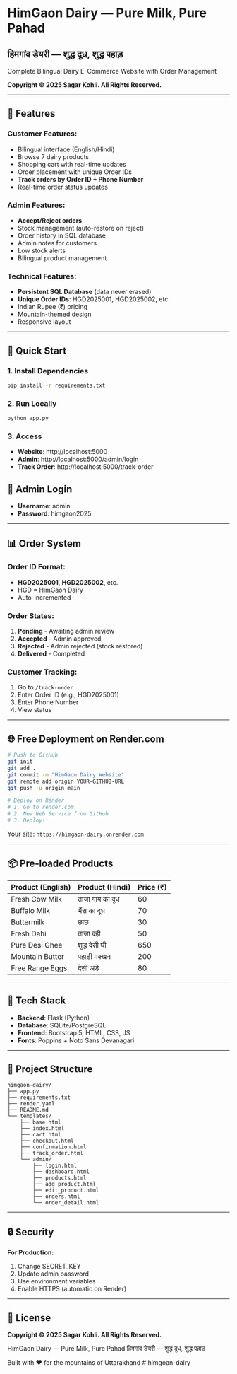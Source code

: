 # HimGaon Dairy — Pure Milk, Pure Pahad
## हिमगांव डेयरी — शुद्ध दूध, शुद्ध पहाड़

Complete Bilingual Dairy E-Commerce Website with Order Management

**Copyright © 2025 Sagar Kohli. All Rights Reserved.**

---

## 🎯 Features

### Customer Features:
- Bilingual interface (English/Hindi)
- Browse 7 dairy products
- Shopping cart with real-time updates
- Order placement with unique Order IDs
- **Track orders by Order ID + Phone Number**
- Real-time order status updates

### Admin Features:
- **Accept/Reject orders**
- Stock management (auto-restore on reject)
- Order history in SQL database
- Admin notes for customers
- Low stock alerts
- Bilingual product management

### Technical Features:
- **Persistent SQL Database** (data never erased)
- **Unique Order IDs**: HGD2025001, HGD2025002, etc.
- Indian Rupee (₹) pricing
- Mountain-themed design
- Responsive layout

---

## 🚀 Quick Start

### 1. Install Dependencies
```bash
pip install -r requirements.txt
```

### 2. Run Locally
```bash
python app.py
```

### 3. Access
- **Website**: http://localhost:5000
- **Admin**: http://localhost:5000/admin/login
- **Track Order**: http://localhost:5000/track-order

## 🔐 Admin Login
- **Username**: admin
- **Password**: himgaon2025

---

## 📊 Order System

### Order ID Format:
- **HGD2025001**, **HGD2025002**, etc.
- HGD = HimGaon Dairy
- Auto-incremented

### Order States:
1. **Pending** - Awaiting admin review
2. **Accepted** - Admin approved
3. **Rejected** - Admin rejected (stock restored)
4. **Delivered** - Completed

### Customer Tracking:
1. Go to `/track-order`
2. Enter Order ID (e.g., HGD2025001)
3. Enter Phone Number
4. View status

---

## 🌐 Free Deployment on Render.com

```bash
# Push to GitHub
git init
git add .
git commit -m "HimGaon Dairy Website"
git remote add origin YOUR-GITHUB-URL
git push -u origin main

# Deploy on Render
# 1. Go to render.com
# 2. New Web Service from GitHub
# 3. Deploy!
```

Your site: `https://himgaon-dairy.onrender.com`

---

## 📦 Pre-loaded Products

| Product (English) | Product (Hindi) | Price (₹) |
|-------------------|-----------------|-----------|
| Fresh Cow Milk | ताजा गाय का दूध | 60 |
| Buffalo Milk | भैंस का दूध | 70 |
| Buttermilk | छाछ | 30 |
| Fresh Dahi | ताजा दही | 50 |
| Pure Desi Ghee | शुद्ध देसी घी | 650 |
| Mountain Butter | पहाड़ी मक्खन | 200 |
| Free Range Eggs | देसी अंडे | 80 |

---

## 🎨 Tech Stack

- **Backend**: Flask (Python)
- **Database**: SQLite/PostgreSQL
- **Frontend**: Bootstrap 5, HTML, CSS, JS
- **Fonts**: Poppins + Noto Sans Devanagari

---

## 📂 Project Structure

```
himgaon-dairy/
├── app.py
├── requirements.txt
├── render.yaml
├── README.md
└── templates/
    ├── base.html
    ├── index.html
    ├── cart.html
    ├── checkout.html
    ├── confirmation.html
    ├── track_order.html
    └── admin/
        ├── login.html
        ├── dashboard.html
        ├── products.html
        ├── add_product.html
        ├── edit_product.html
        ├── orders.html
        └── order_detail.html
```

---

## 🔒 Security

**For Production:**
1. Change SECRET_KEY
2. Update admin password
3. Use environment variables
4. Enable HTTPS (automatic on Render)

---

## 📝 License

**Copyright © 2025 Sagar Kohli. All Rights Reserved.**

HimGaon Dairy — Pure Milk, Pure Pahad
हिमगांव डेयरी — शुद्ध दूध, शुद्ध पहाड़

Built with ❤️ for the mountains of Uttarakhand
#   h i m g o a n - d a i r y  
 